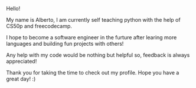 Hello!

My name is Alberto, I am currently self teaching python with the help of CS50p and freecodecamp. 

I hope to become a software engineer in the furture after learing more languages and building fun projects with others!

Any help with my code would be nothing but helpful so, feedback is always appreciated! 

 Thank you for taking the time to check out my profile. Hope you have a great day! :)
